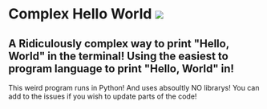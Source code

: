 # Complex Hello World <img src="https://badgen.net/static/Status/Unreleased/green/?icon=terminal"></img>
## A Ridiculously complex way to print "Hello, World" in the terminal! Using the easiest to program language to print "Hello, World" in!
This weird program runs in Python! And uses absoultly NO librarys!
You can add to the issues if you wish to update parts of the code!
